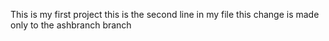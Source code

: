 This is my first project
this is the second line in my file
this change is made only to the ashbranch branch
